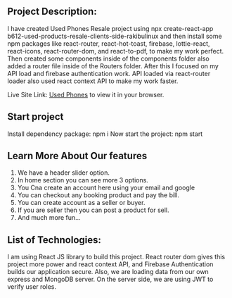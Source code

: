 ## Project Description:

I have created Used Phones Resale project using npx create-react-app b612-used-products-resale-clients-side-rakibulinux and then install some npm packages like react-router, react-hot-toast, firebase, lottie-react, react-icons, react-router-dom, and react-to-pdf, to make my work perfect. Then created some components inside of the components folder also added a router file inside of the Routers folder. After this I focused on my API load and firebase authentication work. API loaded via react-router loader also used react context API to make my work faster.

Live Site Link: [Used Phones](https://used-phone-resell.web.app/) to view it in your browser.

## Start project

Install dependency package: npm i Now start the project: npm start

## Learn More About Our features

1. We have a header slider option.
2. In home section you can see more 3 options.
3. You Cna create an account here using your email and google
4. You can checkout any booking product and pay the bill.
5. You can create account as a seller or buyer.
6. If you are seller then you can post a product for sell.
7. And much more fun...

## List of Technologies:

I am using React JS library to build this project. React router dom gives this project more power and react context API, and Firebase Authentication builds our application secure. Also, we are loading data from our own express and MongoDB server. On the server side, we are using JWT to verify user roles.
